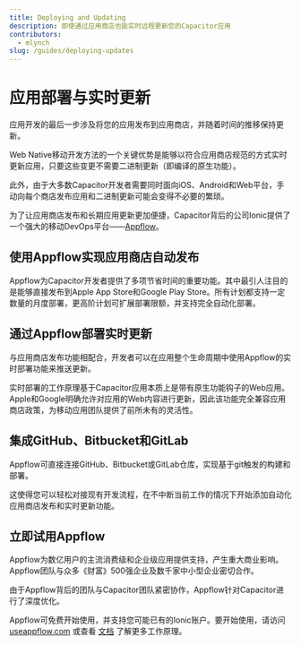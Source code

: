 ```yaml
---
title: Deploying and Updating
description: 即使通过应用商店也能实时远程更新您的Capacitor应用
contributors:
  - mlynch
slug: /guides/deploying-updates
---
```


# 应用部署与实时更新

应用开发的最后一步涉及将您的应用发布到应用商店，并随着时间的推移保持更新。

Web Native移动开发方法的一个关键优势是能够以符合应用商店规范的方式实时更新应用，只要这些变更不需要二进制更新（即编译的原生功能）。

此外，由于大多数Capacitor开发者需要同时面向iOS、Android和Web平台，手动向每个商店发布应用和二进制更新可能会变得不必要的繁琐。

为了让应用商店发布和长期应用更新更加便捷，Capacitor背后的公司Ionic提供了一个强大的移动DevOps平台——[Appflow](https://useappflow.com/)。

## 使用Appflow实现应用商店自动发布

Appflow为Capacitor开发者提供了多项节省时间的重要功能。其中最引人注目的是能够直接发布到Apple App Store和Google Play Store。所有计划都支持一定数量的月度部署，更高阶计划可扩展部署限额，并支持完全自动化部署。

## 通过Appflow部署实时更新

与应用商店发布功能相配合，开发者可以在应用整个生命周期中使用Appflow的实时部署功能来推送更新。

实时部署的工作原理基于Capacitor应用本质上是带有原生功能钩子的Web应用。Apple和Google明确允许对应用的Web内容进行更新，因此该功能完全兼容应用商店政策，为移动应用团队提供了前所未有的灵活性。

## 集成GitHub、Bitbucket和GitLab

Appflow可直接连接GitHub、Bitbucket或GitLab仓库，实现基于git触发的构建和部署。

这使得您可以轻松对接现有开发流程，在不中断当前工作的情况下开始添加自动化应用商店发布和实时更新功能。

## 立即试用Appflow

Appflow为数亿用户的主流消费级和企业级应用提供支持，产生重大商业影响。Appflow团队与众多《财富》500强企业及数千家中小型企业密切合作。

由于Appflow背后的团队与Capacitor团队紧密协作，Appflow针对Capacitor进行了深度优化。

Appflow可免费开始使用，并支持您可能已有的Ionic账户。要开始使用，请访问 [useappflow.com](https://useappflow.com/) 或查看 [文档](https://ionicframework.com/docs/appflow) 了解更多工作原理。